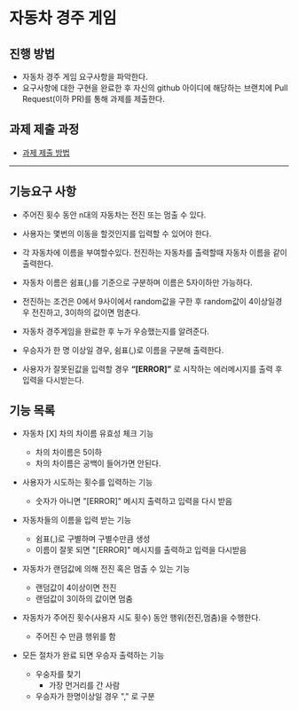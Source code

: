 # 자동차 경주 게임
## 진행 방법
* 자동차 경주 게임 요구사항을 파악한다.
* 요구사항에 대한 구현을 완료한 후 자신의 github 아이디에 해당하는 브랜치에 Pull Request(이하 PR)를 통해 과제를 제출한다.

## 과제 제출 과정
* [과제 제출 방법](https://github.com/next-step/nextstep-docs/tree/master/precourse)


---

## 기능요구 사항

    
* 주어진 횟수 동안 n대의 자동차는 전진 또는 멈출 수 있다.  

* 사용자는 몇번의 이동을 할것인지를 입력할 수 있어야 한다.

* 각 자동차에 이름을 부여할수있다. 전진하는 자동차를 출력할때 자동차 이름을 같이 출력한다.

* 자동차 이름은 쉼표(,)를 기준으로 구분하며 이름은 5자이하만 가능하다.

* 전진하는 조건은 0에서 9사이에서 random값을 구한 후 random값이 4이상일경우 전진하고,
3이하의 값이면 멈춘다.

* 자동차 경주게임을 완료한 후 누가 우승했는지를 알려준다.

* 우승자가 한 명 이상일 경우, 쉼표(,)로 이름을 구분해 출력한다.

* 사용자가 잘못된값을 입력할 경우 **“[ERROR]”** 로 시작하는 에러메시지를 출력 후 입력을 다시받는다.  

## 기능 목록 

* 자동차
  [X] 차의 차이름 유효성 체크 기능
  - 차의 차이름은 5이하
  - 차의 차이름은 공백이 들어가면 안된다.

* 사용자가 시도하는 횟수를 입력하는 기능 
  * 숫자가 아니면 "[ERROR]" 메시지 출력하고 입력을 다시 받음  
  
  
* 자동차들의 이름을 입력 받는 기능
  * 쉼표(,)로 구별하며 구별수만큼 생성
  * 이름이 잘못 되면 "[ERROR]" 메시지를 출력하고 입력을 다시받음  

* 자동차가 랜덤값에 의해 전진 혹은 멈출 수 있는 기능
  * 랜덤값이 4이상이면 전진
  * 랜덤값이 3이하의 값이면 멈춤  


* 자동차가 주어진 횟수(사용자 시도 횟수) 동안 행위(전진,멈춤)을 수행한다.
  * 주어진 수 만큼 행위를 함  
  
* 모든 절차가 완료 되면 우승자 출력하는 기능
  * 우숭자를 찾기
    * 가장 먼거리를 간 사람
  * 우승자가 한명이상일 경우 "," 로 구분 